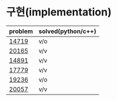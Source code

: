 # 구현(implementation)

|problem|solved(python/c++)|
|---|---|
|[14719](https://www.acmicpc.net/problem/14719)|v/o|
|[20165](https://www.acmicpc.net/problem/20165)|v/v|
|[14891](https://www.acmicpc.net/problem/14891)|v/v|
|[17779](https://www.acmicpc.net/problem/17779)|v/v|
|[19236](https://www.acmicpc.net/problem/19236)|v/o|
|[20057](https://www.acmicpc.net/problem/20057)|v/v|
